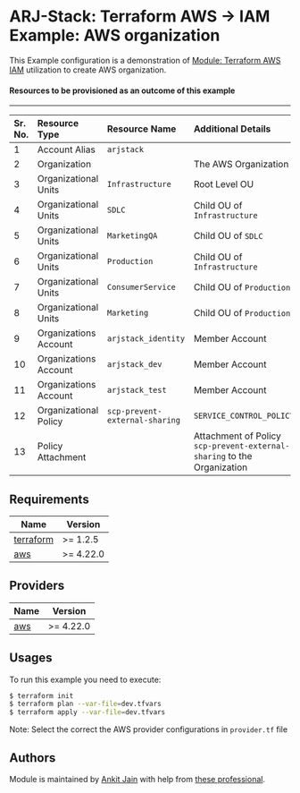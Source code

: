 # ARJ-Stack: Terraform AWS -> IAM Example: AWS organization

This Example configuration is a demonstration of [Module: Terraform AWS IAM](https://github.com/arjstack/terraform-aws-iam) utilization to create AWS organization.

#### Resources to be provisioned as an outcome of this example
---

| Sr. No. | Resource Type | Resource Name | Additional Details |
|:------|:------|:------|:------|
| 1 | Account Alias | `arjstack` |  |
| 2 | Organization |  | The AWS Organization |
| 3 | Organizational Units | `Infrastructure` | Root Level OU |
| 4 | Organizational Units | `SDLC` | Child OU of `Infrastructure` |
| 5 | Organizational Units | `MarketingQA` | Child OU of `SDLC` |
| 6 | Organizational Units | `Production` | Child OU of `Infrastructure` |
| 7 | Organizational Units | `ConsumerService` | Child OU of `Production` |
| 8 | Organizational Units | `Marketing` | Child OU of `Production` |
| 9 | Organizations Account | `arjstack_identity` | Member Account |
| 10 | Organizations Account | `arjstack_dev` | Member Account |
| 11 | Organizations Account | `arjstack_test` | Member Account |
| 12 | Organizational Policy | `scp-prevent-external-sharing` | `SERVICE_CONTROL_POLICY` |
| 13 | Policy Attachment | | Attachment of Policy `scp-prevent-external-sharing` to the Organization |

## Requirements

| Name | Version |
|------|---------|
| <a name="requirement_terraform"></a> [terraform](#requirement\_terraform) | >= 1.2.5 |
| <a name="requirement_aws"></a> [aws](#requirement\_aws) | >= 4.22.0 |

## Providers

| Name | Version |
|------|---------|
| <a name="provider_aws"></a> [aws](#provider\_aws) | >= 4.22.0 |

## Usages

To run this example you need to execute:

```bash
$ terraform init
$ terraform plan --var-file=dev.tfvars
$ terraform apply --var-file=dev.tfvars
```

Note: Select the correct the AWS provider configurations in `provider.tf` file

## Authors

Module is maintained by [Ankit Jain](https://github.com/ankit-jn) with help from [these professional](https://github.com/arjstack/terraform-aws-examples/graphs/contributors).
